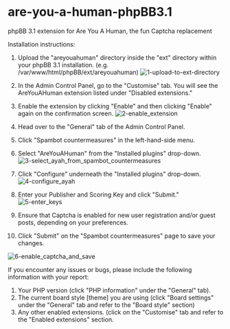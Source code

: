 are-you-a-human-phpBB3.1
========================

phpBB 3.1 extension for Are You A Human, the fun Captcha replacement

Installation instructions:

1. Upload the "areyouahuman" directory inside the "ext" directory within your phpBB 3.1 installation. (e.g. /var/www/html/phpBB/ext/areyouahuman)
![1-upload-to-ext-directory](https://cloud.githubusercontent.com/assets/8508067/5456003/6c13b506-850e-11e4-8b37-0174ae13e8ad.png)

2. In the Admin Control Panel, go to the "Customise" tab. You will see the AreYouAHuman extension listed under "Disabled extensions."

3. Enable the extension by clicking "Enable" and then clicking "Enable" again on the confirmation screen.
![2-enable_extension](https://cloud.githubusercontent.com/assets/8508067/5456267/4a4c5ed0-8510-11e4-9f30-8271a5375d94.png)

4. Head over to the "General" tab of the Admin Control Panel.

5. Click "Spambot countermeasures" in the left-hand-side menu.

6. Select "AreYouAHuman" from the "Installed plugins" drop-down.
![3-select_ayah_from_spambot_countermeasures](https://cloud.githubusercontent.com/assets/8508067/5456271/4f088d22-8510-11e4-8f68-e46d436a008a.png)

7. Click "Configure" underneath the "Installed plugins" drop-down.
![4-configure_ayah](https://cloud.githubusercontent.com/assets/8508067/5456126/6b61deac-850f-11e4-887f-97d266a23498.png)

8. Enter your Publisher and Scoring Key and click "Submit."
![5-enter_keys](https://cloud.githubusercontent.com/assets/8508067/5456168/ade8ecb6-850f-11e4-8ea4-9e088afaa78a.png)

9. Ensure that Captcha is enabled for new user registration and/or guest posts, depending on your preferences.

10. Click "Submit" on the "Spambot countermeasures" page to save your changes. 

![6-enable_captcha_and_save](https://cloud.githubusercontent.com/assets/8508067/5456230/1628f32a-8510-11e4-88a8-acfe8d6f2565.png)


If you encounter any issues or bugs, please include the following information with your report:
1. Your PHP version (click "PHP information" under the "General" tab).
2. The current board style [theme] you are using (click "Board settings" under the "General" tab and refer to the "Board style" section)
3. Any other enabled extensions. (click on the "Customise" tab and refer to the "Enabled extensions" section.
